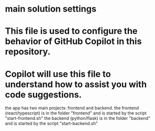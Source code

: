 # main solution settings
# This file is used to configure the behavior of GitHub Copilot in this repository.
# Copilot will use this file to understand how to assist you with code suggestions.

the app has two main projects: frontend and backend.
the frontend (react/typescript) is in the folder "frontend" and is started by the script "start-frontend.sh"
the backend (python/flask) is in the folder "backend" and is started by the script "start-backend.sh"
